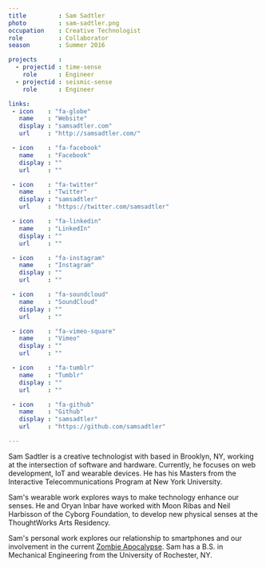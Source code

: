 ```yaml
---
title         : Sam Sadtler
photo         : sam-sadtler.png
occupation    : Creative Technologist
role          : Collaborator
season        : Summer 2016

projects      : 
  - projectid : time-sense
    role      : Engineer
  - projectid : seismic-sense
    role      : Engineer

links:
 - icon    : "fa-globe"
   name    : "Website"
   display : "samsadtler.com"
   url     : "http://samsadtler.com/"

 - icon    : "fa-facebook"
   name    : "Facebook"
   display : ""
   url     : ""

 - icon    : "fa-twitter"
   name    : "Twitter"
   display : "samsadtler"
   url     : "https://twitter.com/samsadtler"

 - icon    : "fa-linkedin"
   name    : "LinkedIn"
   display : ""
   url     : ""

 - icon    : "fa-instagram"
   name    : "Instagram"
   display : ""
   url     : ""

 - icon    : "fa-soundcloud"
   name    : "SoundCloud"
   display : ""
   url     : ""

 - icon    : "fa-vimeo-square"
   name    : "Vimeo"
   display : ""
   url     : ""

 - icon    : "fa-tumblr"
   name    : "Tumblr"
   display : ""
   url     : ""

 - icon    : "fa-github"
   name    : "Github"
   display : "samsadtler"
   url     : "https://github.com/samsadtler"

---
```

Sam Sadtler is a creative technologist with based in Brooklyn, NY, working at the intersection of software and hardware. Currently, he focuses on web development, IoT and wearable devices. He has his Masters from the Interactive Telecommunications Program at New York University. 

Sam's wearable work explores ways to make technology enhance our senses. He and Oryan Inbar have worked with Moon Ribas and Neil Harbisson of the Cyborg Foundation, to develop new physical senses at the ThoughtWorks Arts Residency. 

Sam's personal work explores our relationship to smartphones and our involvement in the current [Zombie Apocalypse](http://www.samsadtler.com/apocalypse). Sam has a B.S. in Mechanical Engineering from the University of Rochester, NY.